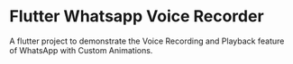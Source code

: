 # Flutter Whatsapp Voice Recorder

A flutter project to demonstrate the Voice Recording and Playback feature of WhatsApp with Custom Animations.
